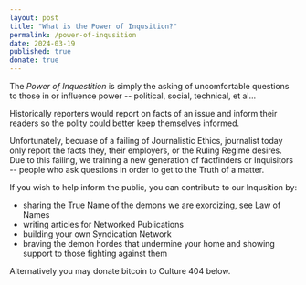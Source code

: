 ```yaml
---
layout: post
title: "What is the Power of Inqusition?"
permalink: /power-of-inqusition
date: 2024-03-19
published: true
donate: true
---
```

The _Power of Inquestition_ is simply the asking of uncomfortable questions to those in or influence power -- political, social, technical, et al...

Historically reporters would report on facts of an issue and inform their readers so the polity could better keep themselves informed. 

Unfortunately, becuase of a failing of Journalistic Ethics, journalist today only report the facts they, their employers, or the Ruling Regime desires. Due to this failing, we training a new generation of factfinders or Inquisitors -- people who ask questions in order to get to the Truth of a matter. 

If you wish to help inform the public, you can contribute to our Inqusition by:

- sharing the True Name of the demons we are exorcizing, see Law of Names
- writing articles for Networked Publications
- building your own Syndication Network
- braving the demon hordes that undermine your home and showing support to those fighting against them

Alternatively you may donate bitcoin to Culture 404 below.


